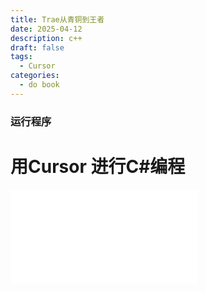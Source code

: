 ```yaml
---
title: Trae从青铜到王者
date: 2025-04-12
description: c++
draft: false
tags:
  - Cursor
categories:
  - do book
---
```





### 运行程序
# 用Cursor 进行C#编程
<iframe src="//player.bilibili.com/player.html?isOutside=true&aid=947706170&bvid=BV1TW4y1372y&cid=1001200489&p=1" scrolling="no" border="0" frameborder="no" framespacing="0" allowfullscreen="true"></iframe>






